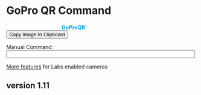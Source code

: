 # GoPro QR Command

<script src="../jquery.min.js"></script>
<script src="../qrcodeborder.js"></script>
<script src="../html2canvas.min.js"></script>
<style>
        #qrcode{
            width: 100%;
        }
        div{
            width: 100%;
            display: inline-block;
        }
		table{
			border-collapse: collapse;
		}
</style>

<div id="qrcode_txt" style="width: 360px">
 <center>
  <div id="qrcode"></div><br>
  <b><font color="#009FDF">GoProQR:</font></b> <em id="qrtext"></em>
  <div id="title_div"><font color="#005CAC"><b id="title_txt"></b></font></div>
 </center>
</div>
<br>
<div id="copyshow">
<button id="copyImg">Copy Image to Clipboard</button>
</div>

Manual Command: <input type="text" style="width: 500px;" id="addcmd" value="">

[More features](..) for Labs enabled cameras


## version 1.11

<script>
var changed = false;
var clipcopy = "";
var title = "";
var once = true;
var qrcode;
var cmd = "\"Hello World\"";
//var cmdnotime = "";
var cmd_url;
var title_url;
var lasttimecmd = ""; 

let urlParams = new URLSearchParams(document.location.search);
cmd_url = urlParams.get('cmd');
if(cmd_url !== null)
	cmd = cmd_url;
	
title_url = urlParams.get('title');
if(title_url !== null)
{
	title = title_url;
	document.getElementById("title_txt").innerHTML = title;
	dset("title_div", true);
}
else
{	
	dset("title_div", false);
}

let hastime = cmd.search(/oT/);
if(hastime >= 0)
	dset("copyshow", false);   // don't what user printing or sharing code with wrong date and time
else	
	dset("copyshow", true);

function updateTime()
{
	let position = cmd.search(/oT/);
	
	cmdnotime = cmd;
	if(position >= 0)
	{
		var src_cmd = cmd;
		var today = new Date();
		
		var	yy = today.getFullYear() - 2000;
		var	mm = today.getMonth() + 1;
		var	dd = today.getDate();
		var	h = today.getHours();
		var	m = today.getMinutes();
		var	s = today.getSeconds();
		var	ms = today.getMilliseconds();
			
		yy = checkTime(yy);
		mm = checkTime(mm);
		dd = checkTime(dd);
		h = checkTime(h);
		m = checkTime(m);
		s = checkTime(s);
		ms = Math.floor(ms / 10); // hundredths
		ms = checkTime(ms);
			
		var newtimetxt = yy + mm + dd + h + m + s;        
		let letter = src_cmd.charAt(position+14);
		if(letter == '.')
		{
			newtimetxt = newtimetxt + "." + ms;
			cmd = src_cmd.slice(0,position+2) + newtimetxt + src_cmd.slice(position+17);
			//cmdnotime = src_cmd.slice(0,position) + src_cmd.slice(position+17);
		}
		else
		{
			cmd = src_cmd.slice(0,position+2) + newtimetxt + src_cmd.slice(position+14);
			//cmdnotime = src_cmd.slice(0,position) + src_cmd.slice(position+14);
		}
	}

	document.getElementById("qrtext").innerHTML = cmd;
}


function dset(label, on) {
	var settings = document.getElementById(label);
	if(on === true)
	{
		if (settings.style.display === 'none') 
			settings.style.display = 'block';
	}
	else
	{
		settings.style.display = 'none';
	}
}

function makeQR() 
{	
  if(once === true)
  {
    qrcode = new QRCode(document.getElementById("qrcode"), 
    {
      text : cmd,
      width : 360,
      height : 360,
      correctLevel : QRCode.CorrectLevel.M
    });
    once = false;
  }
}

function timeLoop()
{  
  updateTime();
  qrcode.clear(); 
  qrcode.makeCode(cmd);
  
  if(document.getElementById("addcmd") !== null)
  {
	var addcmd = document.getElementById("addcmd").value;
	if(addcmd.length > 0)
		cmd = addcmd;
	else
		document.getElementById("addcmd").innerHTML = "Hello";
  }	

  if(cmd != lasttimecmd)
  {
	changed = true;
	lasttimecmd = cmd;
  }
	
  if(changed === true)
  {
	document.getElementById("qrtext").innerHTML = cmd;
	clipcopy = window.location.href.split('?')[0] + "?cmd=" + cmdnotime;

	changed = false;
  }
	
  var t = setTimeout(timeLoop, 100);
}

function checkTime(i) {
    if (i < 10) {i = "0" + i;}  // add zero in front of numbers < 10
    return i;
}

function myReloadFunction() {
  location.reload();
}


async function copyTextToClipboard(text) {
	try {
		await navigator.clipboard.writeText(text);
	} catch(err) {
		alert('Error in copying text: ', err);
	}
}

async function copyImageToClipboard() {
    html2canvas(document.querySelector("#qrcode_txt")).then(canvas => canvas.toBlob(blob => navigator.clipboard.write([new ClipboardItem({'image/png': blob})])));
}


function setupButtons() {	
    document.getElementById("copyImg").onclick = function() { 
        copyImageToClipboard();
	};	
}
	
makeQR();
setupButtons();
timeLoop();

</script>

